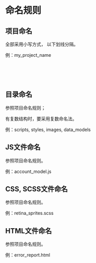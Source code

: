 
# 命名规则


## 项目命名

全部采用小写方式， 以下划线分隔。

例：my_project_name    
   <br /><br /><br /><br />	 
	 
## 目录命名

参照项目命名规则；

有复数结构时，要采用复数命名法。

例：scripts, styles, images, data_models   
   
     
	 
	 
## JS文件命名

参照项目命名规则。

例：account_model.js   
   
      
	     
		 
## CSS, SCSS文件命名

参照项目命名规则。

例：retina_sprites.scss   
   
      
	     
		    
## HTML文件命名

参照项目命名规则。

例：error_report.html




